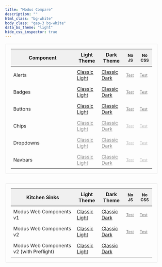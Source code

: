 ```yaml
---
title: "Modus Compare"
description: ""
html_class: "bg-white"
body_class: "gap-3 bg-white"
data_bs_theme: "light"
hide_css_inspector: true
---
```


| Component | Light Theme                               | Dark Theme                                  | <small>No JS</small>             | <small>No CSS</small>                 |
| --------- | ----------------------------------------- | ------------------------------------------- | -------------------------------- | ------------------------------------- |
| Alerts    | [Classic Light](alerts-classic-light/)    | [Classic Dark](alerts-classic-light/)       | [Test](alerts-classic-no-js/)    | [Test](alerts-classic-dark-no-js/)    |
| Badges    | [Classic Light](badges-classic-light/)    | [Classic Dark](badges-classic-light/)       | [Test](badges-classic-no-js/)    | [Test](badges-classic-dark-no-js/)    |
| Buttons   | [Classic Light](buttons-classic-dark/)    | [Classic Dark](buttons-classic-dark-no-js/) | [Test](buttons-classic-no-js/)   | [Test](buttonss-classic-dark-no-js/)  |
| Chips     | [Classic Light](chips-classic-light/)     | [Classic Dark](chips-classic-light/)        | [Test](chips-classic-no-js/)     | [Test](chips-classic-dark-no-js/)     |
| Dropdowns | [Classic Light](dropdowns-classic-light/) | [Classic Dark](dropdowns-classic-light/)    | [Test](dropdowns-classic-no-js/) | [Test](dropdowns-classic-dark-no-js/) |
| Navbars   | [Classic Light](navbars-classic-light/)   | [Classic Dark](navbars-classic-light/)      | [Test](navbars-classic-no-js/)   | [Test](navbars-classic-dark-no-js/)   |

| Kitchen Sinks                            | Light Theme                                        | Dark Theme                                       | <small>No JS</small> | <small>No CSS</small> |
| ---------------------------------------- | -------------------------------------------------- | ------------------------------------------------ | -------------------- | --------------------- |
| Modus Web Components v1                  | [Classic Light](v1/)                               | [Classic Dark](v1-no-js/)                        | [Test](v1-no-css/)   | [Test](v1-no-css/)    |
| Modus Web Components v2                  | [Classic Light](wc2-classic-light/)                | [Classic Dark](wc2-classic-dark/)                | [Test](wc2-no-css/)  | [Test](wc2-no-css/)   |
| Modus Web Components v2 (with Preflight) | [Classic Light](wc2-classic-light-with-preflight/) | [Classic Dark](wc2-classic-dark-with-preflight/) |                      |                       |

<style>
  table {
    border: 1px solid rgba(128, 128, 128, 0.2);
    max-width: 500px;
    padding: 1rem;
    width: 100%;
    margin-bottom: 2rem;
    margin-left: auto;
    margin-right: auto;
  }
  table td,
  table th {
    padding: 0.5rem;
  }
  table th {
    background-color: rgba(128, 128, 128, 0.1);
  }
  table td:nth-of-type(1) {
   width: 45%;
  }

  table td:nth-of-type(4),
  table td:nth-of-type(5) {
    opacity: 0.6;
    font-size: 0.8rem;
  }
  a[href*="chips"],
  a[href*="dropdowns"],
  a[href*="navbars"] {
    pointer-events: none;
    opacity: 0.5;
    filter: grayscale(100%);
  }
</style>
